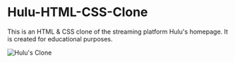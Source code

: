 # Hulu-HTML-CSS-Clone

This is an HTML &amp; CSS clone of the streaming platform Hulu's homepage. It is created for educational purposes.

![Hulu's Clone](https://i.ibb.co/LgkNv3m/Screenshot-2022-02-13-203025.png)

